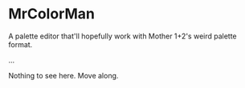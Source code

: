 # MrColorMan

A palette editor that'll hopefully work with Mother 1+2's weird palette format.

...

Nothing to see here. Move along.